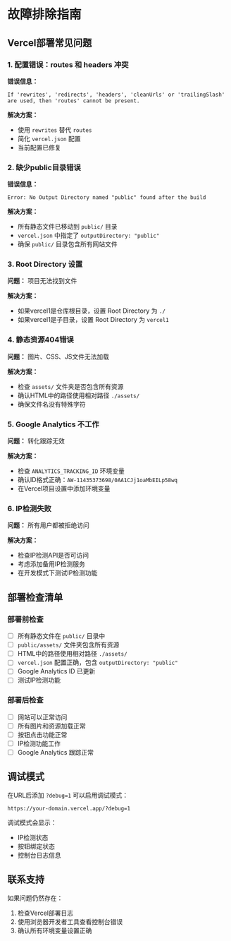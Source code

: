 # 故障排除指南

## Vercel部署常见问题

### 1. 配置错误：routes 和 headers 冲突

**错误信息：**
```
If 'rewrites', 'redirects', 'headers', 'cleanUrls' or 'trailingSlash' are used, then 'routes' cannot be present.
```

**解决方案：**
- 使用 `rewrites` 替代 `routes`
- 简化 `vercel.json` 配置
- 当前配置已修复

### 2. 缺少public目录错误

**错误信息：**
```
Error: No Output Directory named "public" found after the build
```

**解决方案：**
- 所有静态文件已移动到 `public/` 目录
- `vercel.json` 中指定了 `outputDirectory: "public"`
- 确保 `public/` 目录包含所有网站文件

### 3. Root Directory 设置

**问题：** 项目无法找到文件

**解决方案：**
- 如果vercel1是仓库根目录，设置 Root Directory 为 `./`
- 如果vercel1是子目录，设置 Root Directory 为 `vercel1`

### 4. 静态资源404错误

**问题：** 图片、CSS、JS文件无法加载

**解决方案：**
- 检查 `assets/` 文件夹是否包含所有资源
- 确认HTML中的路径使用相对路径 `./assets/`
- 确保文件名没有特殊字符

### 5. Google Analytics 不工作

**问题：** 转化跟踪无效

**解决方案：**
- 检查 `ANALYTICS_TRACKING_ID` 环境变量
- 确认ID格式正确：`AW-11435373698/0AA1CJj1oaMbEILp58wq`
- 在Vercel项目设置中添加环境变量

### 6. IP检测失败

**问题：** 所有用户都被拒绝访问

**解决方案：**
- 检查IP检测API是否可访问
- 考虑添加备用IP检测服务
- 在开发模式下测试IP检测功能

## 部署检查清单

### 部署前检查
- [ ] 所有静态文件在 `public/` 目录中
- [ ] `public/assets/` 文件夹包含所有资源
- [ ] HTML中的路径使用相对路径 `./assets/`
- [ ] `vercel.json` 配置正确，包含 `outputDirectory: "public"`
- [ ] Google Analytics ID 已更新
- [ ] 测试IP检测功能

### 部署后检查
- [ ] 网站可以正常访问
- [ ] 所有图片和资源加载正常
- [ ] 按钮点击功能正常
- [ ] IP检测功能工作
- [ ] Google Analytics 跟踪正常

## 调试模式

在URL后添加 `?debug=1` 可以启用调试模式：
```
https://your-domain.vercel.app/?debug=1
```

调试模式会显示：
- IP检测状态
- 按钮绑定状态
- 控制台日志信息

## 联系支持

如果问题仍然存在：
1. 检查Vercel部署日志
2. 使用浏览器开发者工具查看控制台错误
3. 确认所有环境变量设置正确
